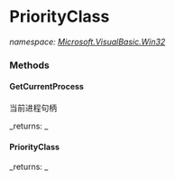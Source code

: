 ﻿
# PriorityClass
_namespace: [Microsoft.VisualBasic.Win32](N-Microsoft.VisualBasic.Win32.md)_



### Methods

#### GetCurrentProcess
当前进程句柄

_returns: _
#### PriorityClass


_returns: _



